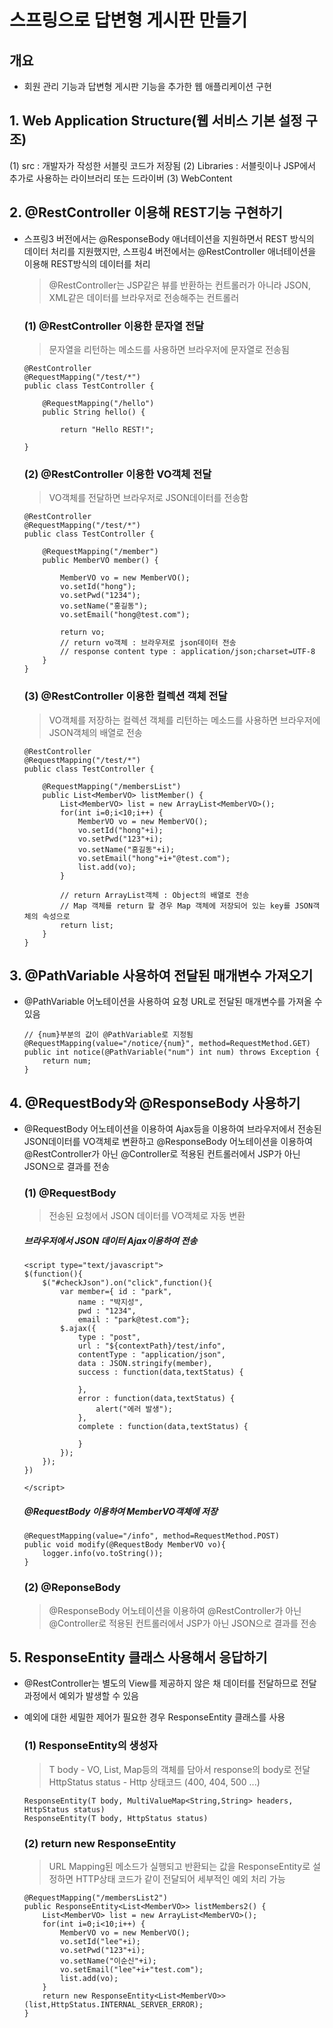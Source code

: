 # 스프링으로 답변형 게시판 만들기
## 개요
- 회원 관리 기능과 답변형 게시판 기능을 추가한 웹 애플리케이션 구현
## 1. Web Application Structure(웹 서비스 기본 설정 구조)
(1) src : 개발자가 작성한 서블릿 코드가 저장됨
(2) Libraries : 서블릿이나 JSP에서 추가로 사용하는 라이브러리 또는 드라이버
(3) WebContent 


## 2. @RestController 이용해 REST기능 구현하기
- 스프링3 버전에서는 @ResponseBody 애너테이션을 지원하면서 REST 방식의 데이터 처리를 지원했지만, 스프링4 버전에서는 @RestController 애너테이션을 이용해 REST방식의 데이터를 처리

	> @RestController는 JSP같은 뷰를 반환하는 컨트롤러가 아니라 JSON, XML같은 데이터를 브라우저로 전송해주는 컨트롤러
	
	### (1) @RestController 이용한 문자열 전달
	> 문자열을 리턴하는 메소드를 사용하면 브라우저에 문자열로 전송됨
	```
	@RestController
	@RequestMapping("/test/*")
	public class TestController {

		@RequestMapping("/hello") 
		public String hello() {

			return "Hello REST!";
		
	}
	```
	### (2) @RestController 이용한 VO객체 전달
	> VO객체를 전달하면 브라우저로 JSON데이터를 전송함
	```
	@RestController
	@RequestMapping("/test/*")
	public class TestController {

		@RequestMapping("/member")
		public MemberVO member() {

			MemberVO vo = new MemberVO();
			vo.setId("hong");
			vo.setPwd("1234");
			vo.setName("홍길동");
			vo.setEmail("hong@test.com");

			return vo;
			// return vo객체 : 브라우저로 json데이터 전송
			// response content type : application/json;charset=UTF-8
		}
	}
	```
	### (3) @RestController 이용한 컬렉션 객체 전달
	> VO객체를 저장하는 컬렉션 객체를 리턴하는 메소드를 사용하면 브라우저에 JSON객체의 배열로 전송
	
	```
	@RestController
	@RequestMapping("/test/*")
	public class TestController {

		@RequestMapping("/membersList")
		public List<MemberVO> listMember() {
			List<MemberVO> list = new ArrayList<MemberVO>();
			for(int i=0;i<10;i++) {
				MemberVO vo = new MemberVO();
				vo.setId("hong"+i);
				vo.setPwd("123"+i);
				vo.setName("홍길동"+i);
				vo.setEmail("hong"+i+"@test.com");
				list.add(vo);
			}

			// return ArrayList객체 : Object의 배열로 전송
			// Map 객체를 return 할 경우 Map 객체에 저장되어 있는 key를 JSON객체의 속성으로 
			return list;
		}
	}
	```

## 3. @PathVariable 사용하여 전달된 매개변수 가져오기
- @PathVariable 어노테이션을 사용하여 요청 URL로 전달된 매개변수를 가져올 수 있음
	```
	// {num}부분의 값이 @PathVariable로 지정됨
	@RequestMapping(value="/notice/{num}", method=RequestMethod.GET)
	public int notice(@PathVariable("num") int num) throws Exception {
		return num;
	}
	```
	
## 4. @RequestBody와 @ResponseBody 사용하기
- @RequestBody 어노테이션을 이용하여 Ajax등을 이용하여 브라우저에서 전송된 JSON데이터를 VO객체로 변환하고 @ResponseBody 어노테이션을 이용하여 @RestController가 아닌 
@Controller로 적용된 컨트롤러에서 JSP가 아닌 JSON으로 결과를 전송

	### (1) @RequestBody
	> 전송된 요청에서 JSON 데이터를 VO객체로 자동 변환
	
	##### 브라우저에서 JSON 데이터 Ajax이용하여 전송
	```
	<script type="text/javascript">
	$(function(){
		$("#checkJson").on("click",function(){
			var member={ id : "park", 
				name : "박지성",
				pwd : "1234",
				email : "park@test.com"};
			$.ajax({
				type : "post",
				url : "${contextPath}/test/info",
				contentType : "application/json",
				data : JSON.stringify(member),
				success : function(data,textStatus) {
					
				},
				error : function(data,textStatus) {
					alert("에러 발생");
				},
				complete : function(data,textStatus) {
					
				}
			});
		});
	})

	</script>
	```
	
	##### @RequestBody 이용하여 MemberVO객체에 저장
	```
	@RequestMapping(value="/info", method=RequestMethod.POST)
	public void modify(@RequestBody MemberVO vo){
		logger.info(vo.toString());
	}
	```
	### (2) @ReponseBody
	> @ResponseBody 어노테이션을 이용하여 @RestController가 아닌 @Controller로 적용된 컨트롤러에서 JSP가 아닌 JSON으로 결과를 전송

## 5. ResponseEntity 클래스 사용해서 응답하기
- @RestController는 별도의 View를 제공하지 않은 채 데이터를 전달하므로 전달 과정에서 예외가 발생할 수 있음
- 예외에 대한 세밀한 제어가 필요한 경우 ResponseEntity 클래스를 사용

	### (1) ResponseEntity의 생성자
	> T body - VO, List, Map등의 객체를 담아서 response의 body로 전달 \
	> HttpStatus status - Http 상태코드 (400, 404, 500 ...)
	```
	ResponseEntity(T body, MultiValueMap<String,String> headers, HttpStatus status)
	ResponseEntity(T body, HttpStatus status)
	```
	
	### (2) return new ResponseEntity
	> URL Mapping된 메소드가 실행되고 반환되는 값을 ResponseEntity로 설정하면 HTTP상태 코드가 같이 전달되어 세부적인 예외 처리 가능
	```
	@RequestMapping("/membersList2")
	public ResponseEntity<List<MemberVO>> listMembers2() {
		List<MemberVO> list = new ArrayList<MemberVO>();
		for(int i=0;i<10;i++) {
			MemberVO vo = new MemberVO();
			vo.setId("lee"+i);
			vo.setPwd("123"+i);
			vo.setName("이순신"+i);
			vo.setEmail("lee"+i+"test.com");
			list.add(vo);
		}
		return new ResponseEntity<List<MemberVO>>(list,HttpStatus.INTERNAL_SERVER_ERROR);
	}
	```
	
